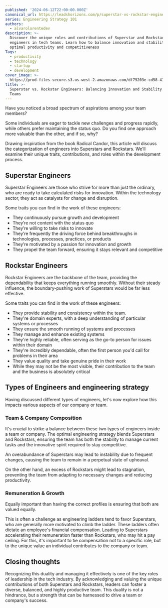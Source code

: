 ```yaml
---
published: '2024-06-12T22:00:00.000Z'
canonical_url: https://leadshorizons.com/p/superstar-vs-rockstar-engineers
series: Engineering Strategy 101
authors:
  - alvarolorentedev
description: >-
  Discover the unique roles and contributions of Superstar and Rockstar
  engineers in tech teams. Learn how to balance innovation and stability for
  optimal productivity and competitiveness
Tags:
  - productivity
  - technology
  - startup
  - development
cover_image: >-
  https://prod-files-secure.s3.us-west-2.amazonaws.com/df75203e-cd58-41eb-8339-d5bf4288eb0e/6cc9f17b-747a-4a8b-a526-e26d9b4e9486/sr2.jpeg?X-Amz-Algorithm=AWS4-HMAC-SHA256&X-Amz-Content-Sha256=UNSIGNED-PAYLOAD&X-Amz-Credential=ASIAZI2LB4666NQ7HL4E%2F20250731%2Fus-west-2%2Fs3%2Faws4_request&X-Amz-Date=20250731T105714Z&X-Amz-Expires=3600&X-Amz-Security-Token=IQoJb3JpZ2luX2VjEKf%2F%2F%2F%2F%2F%2F%2F%2F%2F%2FwEaCXVzLXdlc3QtMiJHMEUCID2XKpkmUKfGgWWagcTb%2BSKOySx0IobPosOc5CtmsS8aAiEA3xEREImfccbu1R2sgppWTxLraN4xpXLQvJ9l2IVHm6QqiAQI0P%2F%2F%2F%2F%2F%2F%2F%2F%2F%2FARAAGgw2Mzc0MjMxODM4MDUiDPq%2BmCRrv0Oycvb1UCrcA1R2b7aznSDmF0zmTwzKlCrkPqMfl94kBZ3yCfSmU%2FXLQ4xy6TBCSZdYEFVgz%2B9VDJA3EHxavtIye741yF%2BSQ%2BTaL17aK5OqgyjALD6dzgpeeu9aOVkiqDrvl%2B2gb83WI95OBtttRPQJBRqMAtoVKcsAssKWFRJ%2Bjcf7uofdKOxGBSX7xobyOR3M6IyadHLTiplynPFVmNi5%2FjeJda0vyEBV%2F1ZJTr%2B5D73VtarNe81VIAiQFF%2Fp7r8ajT2iv6TN8x%2F9ftjYvnji4Qm%2BT6rYaaQWDYMOa6H1uG5m7zg09DmSSCMWD1otAb17aUuz6wK%2FW6JaYawtqJNWwb9dAvm%2FeblLbuZuXXEs%2F16CqU7mNvAh0ataaD3soSrbXCKUNiyUXRnl%2FG5W%2F%2FCwz4Dk30%2FzUprpfuRcAcGMkmw6ntUCscG26pJcuAsbQi9B8VT%2FnZ5cwFLKmzLmfpivhkoyTse%2BzO61LWAOTpEo9bql3fnnyIDql%2BYe%2FMH1ljy9KKBEniUqNu95E17eRl8mAGdKv%2F%2FJvhLYrV06467Fld8x6HnbaxyNXzTmfR3TA0zUOOkNpB1tXVXGc%2B%2F35nvnBXxMI%2F8x5%2FmadxR7I1QAtB6FX6ZUHg0AMp6ytU%2Bf6A8zvRV8MMaarMQGOqUBua85ef7BZY%2FuoqXuheDMDnmFvX64NWWuJ9jRkpAh8wgsS9Q%2FleBE7ZkBmw6DxlVDd4uVw2n0TSEdpktsAGz5Xq1aDWTg46kbpiXQ9zqRwTTIElBOIiGGSPENdrP%2B40NTrrRUKzOFe0Yx7sOZxLyUJ3%2Ft4cyk32v0ZE6LfeT25vRvXc8SC8V%2FIYy8v%2FcosgdLSnKzw4FbzS%2BA8p%2FFOBjrzU67oPYa&X-Amz-Signature=3b1c9c16f1d688e6207c9a7bf1d917611bb23cfc7e5c9c94eca7611da81d6fa4&X-Amz-SignedHeaders=host&x-amz-checksum-mode=ENABLED&x-id=GetObject
title: >-
  Superstar vs. Rockstar Engineers: Balancing Innovation and Stability in Tech
  Teams
---
```


Have you noticed a broad spectrum of aspirations among your team members?


Some individuals are eager to tackle new challenges and progress rapidly, while others prefer maintaining the status quo. Do you find one approach more valuable than the other, and if so, why?


Drawing inspiration from the book Radical Candor, this article will discuss the categorization of engineers into Superstars and Rockstars. We'll examine their unique traits, contributions, and roles within the development process.


## Superstar Engineers


Superstar Engineers are those who strive for more than just the ordinary, who are ready to take calculated risks for innovation. Within the technology sector, they act as catalysts for change and disruption.


Some traits you can find in the work of these engineers:

- They continuously pursue growth and development
- They’re not content with the status quo
- They’re willing to take risks to innovate
- They’re frequently the driving force behind breakthroughs  in technologies, processes, practices, or products
- They’re motivated by a passion for innovation and growth
- They propel the team forward, ensuring it stays relevant and competitive

## Rockstar Engineers


Rockstar Engineers are the backbone of the team, providing the dependability that keeps everything running smoothly. Without their steady influence, the boundary-pushing work of Superstars would be far less effective.


Some traits you can find in the work of these engineers:

- They provide stability and consistency within the team.
- They're domain experts, with a deep understanding of particular systems or processes
- They ensure the smooth running of systems and processes
- They manage and enhance existing systems
- They're highly reliable, often serving as the go-to person for issues within their domain
- They're incredibly dependable, often the first person you'd call for problems in their area
- They value quality and take genuine pride in their work
- While they may not be the most visible, their contribution to the team and the business is absolutely critical

## Types of Engineers and engineering strategy


Having discussed different types of engineers, let's now explore how this impacts various aspects of our company or team.


### Team & Company Composition


It's crucial to strike a balance between these two types of engineers inside a team or company. The optimal engineering strategy blends Superstars and Rockstars, ensuring the team has both the stability to manage current tasks and the innovative spirit required to stay competitive.


An overabundance of Superstars may lead to instability due to frequent changes, causing the team to remain in a perpetual state of upheaval.


On the other hand, an excess of Rockstars might lead to stagnation, preventing the team from adapting to necessary changes and reducing productivity.


### Remuneration & Growth


Equally important than having the correct profiles is ensuring that both are valued equally. 


This is often a challenge as engineering ladders tend to favor Superstars, who are generally more motivated to climb the ladder. 
These ladders often dictate an employee's financial compensation. Leading to Superstars accelerating their remuneration faster than Rockstars, who may hit a pay ceiling. 
For this, it's important to tie compensation not to a specific role, but to the unique value an individual contributes to the company or team.


## Closing thoughts


Recognizing this duality and managing it effectively is one of the key roles of leadership in the tech industry. By acknowledging and valuing the unique contributions of both Superstars and Rockstars, leaders can foster a diverse, balanced, and highly productive team. This duality is not a hindrance, but a strength that can be harnessed to drive a team or company's success.

